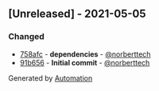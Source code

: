 ## [Unreleased] - 2021-05-05

### Changed
- [758afc](https://github.com/flow-php/etl-adapter-xml/commit/758afc937b64861a36af0aff3d86a0aa7450ad3a) - **dependencies** - [@norberttech](https://github.com/norberttech)
- [91b656](https://github.com/flow-php/etl-adapter-xml/commit/91b6565354a85c109a77c9e3d0b5c8942ff7f604) - **Initial commit** - [@norberttech](https://github.com/norberttech)

Generated by [Automation](https://github.com/aeon-php/automation)